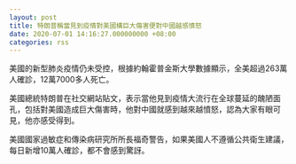 ```yaml
---
layout: post
title: 特朗普稱當見到疫情對美國構巨大傷害便對中國越感憤怒
date: 2020-07-01 14:16:27.000000000 +08:00
categories: rss
---
```


美國的新型肺炎疫情仍未受控，根據約翰霍普金斯大學數據顯示，全美超過263萬人確診，12萬7000多人死亡。

美國總統特朗普在社交網站貼文，表示當他見到疫情大流行在全球蔓延的醜陋面孔，包括對美國造成巨大傷害時，他對中國就感到越來越憤怒，認為大家有眼可見，他亦感受得到。

美國國家過敏症和傳染病研究所所長福奇警告，如果美國人不遵循公共衛生建議，每日新增10萬人確診，都不會感到驚訝。
